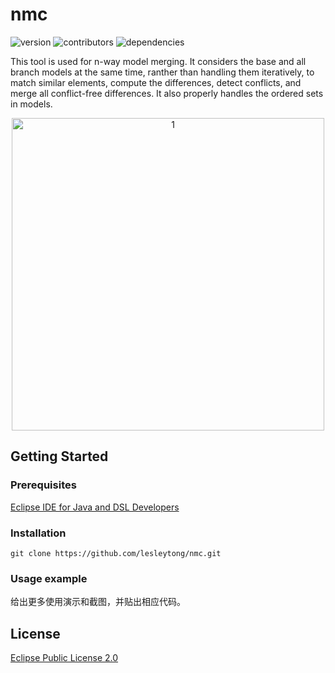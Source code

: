 # nmc
![version](https://img.shields.io/badge/version-1.0-blue)
![contributors](https://img.shields.io/badge/contributors-3-yellowgreen)
![dependencies](https://img.shields.io/badge/repo_size-1.74MB-orange)


This tool is used for n-way model merging. It considers the base and all branch models at the same time, ranther than handling them iteratively, to match similar elements, compute the differences, detect conflicts, and merge all conflict-free differences. It also properly handles the ordered sets in models.

<div align=center>
<img width="500" alt="1" src="https://user-images.githubusercontent.com/26463428/149732685-dbbb7432-7029-499c-8673-f98d79bbfcd6.png">
</div>

## Getting Started

### Prerequisites

[Eclipse IDE for Java and DSL Developers](https://www.eclipse.org/downloads/packages/release/2021-12/r/eclipse-ide-java-and-dsl-developers)

### Installation

```
git clone https://github.com/lesleytong/nmc.git
```

### Usage example

给出更多使用演示和截图，并贴出相应代码。


## License
[Eclipse Public License 2.0](https://github.com/lesleytong/nmc/blob/main/LICENSE)

